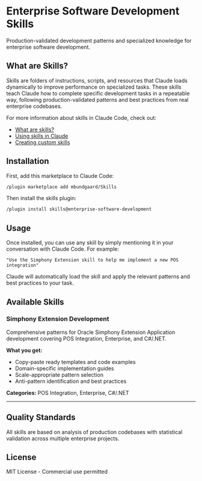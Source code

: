 ﻿# Enterprise Software Development Skills

Production-validated development patterns and specialized knowledge for enterprise software development.

## What are Skills?

Skills are folders of instructions, scripts, and resources that Claude loads dynamically to improve performance on specialized tasks. These skills teach Claude how to complete specific development tasks in a repeatable way, following production-validated patterns and best practices from real enterprise codebases.

For more information about skills in Claude Code, check out:
- [What are skills?](https://support.claude.com/en/articles/12512176-what-are-skills)
- [Using skills in Claude](https://support.claude.com/en/articles/12512180-using-skills-in-claude)
- [Creating custom skills](https://support.claude.com/en/articles/12512198-creating-custom-skills)

## Installation

First, add this marketplace to Claude Code:
```bash
/plugin marketplace add mbundgaard/Skills
```

Then install the skills plugin:
```bash
/plugin install skills@enterprise-software-development
```

## Usage

Once installed, you can use any skill by simply mentioning it in your conversation with Claude Code. For example:

```
"Use the Simphony Extension skill to help me implement a new POS integration"
```

Claude will automatically load the skill and apply the relevant patterns and best practices to your task.

## Available Skills

### Simphony Extension Development
Comprehensive patterns for Oracle Simphony Extension Application development covering POS Integration, Enterprise, and C#/.NET.

**What you get:**
- Copy-paste ready templates and code examples
- Domain-specific implementation guides
- Scale-appropriate pattern selection
- Anti-pattern identification and best practices

**Categories:** POS Integration, Enterprise, C#/.NET

---

## Quality Standards

All skills are based on analysis of production codebases with statistical validation across multiple enterprise projects.

## License

MIT License - Commercial use permitted